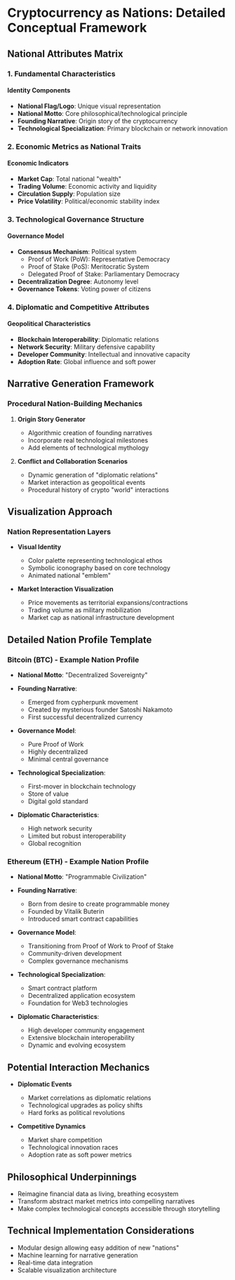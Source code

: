 # Cryptocurrency as Nations: Detailed Conceptual Framework

## National Attributes Matrix

### 1. Fundamental Characteristics
#### Identity Components
- **National Flag/Logo**: Unique visual representation
- **National Motto**: Core philosophical/technological principle
- **Founding Narrative**: Origin story of the cryptocurrency
- **Technological Specialization**: Primary blockchain or network innovation

### 2. Economic Metrics as National Traits
#### Economic Indicators
- **Market Cap**: Total national "wealth"
- **Trading Volume**: Economic activity and liquidity
- **Circulation Supply**: Population size
- **Price Volatility**: Political/economic stability index

### 3. Technological Governance Structure
#### Governance Model
- **Consensus Mechanism**: Political system
  - Proof of Work (PoW): Representative Democracy
  - Proof of Stake (PoS): Meritocratic System
  - Delegated Proof of Stake: Parliamentary Democracy
- **Decentralization Degree**: Autonomy level
- **Governance Tokens**: Voting power of citizens

### 4. Diplomatic and Competitive Attributes
#### Geopolitical Characteristics
- **Blockchain Interoperability**: Diplomatic relations
- **Network Security**: Military defensive capability
- **Developer Community**: Intellectual and innovative capacity
- **Adoption Rate**: Global influence and soft power

## Narrative Generation Framework

### Procedural Nation-Building Mechanics
1. **Origin Story Generator**
   - Algorithmic creation of founding narratives
   - Incorporate real technological milestones
   - Add elements of technological mythology

2. **Conflict and Collaboration Scenarios**
   - Dynamic generation of "diplomatic relations"
   - Market interaction as geopolitical events
   - Procedural history of crypto "world" interactions

## Visualization Approach

### Nation Representation Layers
- **Visual Identity**
  - Color palette representing technological ethos
  - Symbolic iconography based on core technology
  - Animated national "emblem"

- **Market Interaction Visualization**
  - Price movements as territorial expansions/contractions
  - Trading volume as military mobilization
  - Market cap as national infrastructure development

## Detailed Nation Profile Template

### Bitcoin (BTC) - Example Nation Profile
- **National Motto**: "Decentralized Sovereignty"
- **Founding Narrative**: 
  - Emerged from cypherpunk movement
  - Created by mysterious founder Satoshi Nakamoto
  - First successful decentralized currency

- **Governance Model**: 
  - Pure Proof of Work
  - Highly decentralized
  - Minimal central governance

- **Technological Specialization**:
  - First-mover in blockchain technology
  - Store of value
  - Digital gold standard

- **Diplomatic Characteristics**:
  - High network security
  - Limited but robust interoperability
  - Global recognition

### Ethereum (ETH) - Example Nation Profile
- **National Motto**: "Programmable Civilization"
- **Founding Narrative**:
  - Born from desire to create programmable money
  - Founded by Vitalik Buterin
  - Introduced smart contract capabilities

- **Governance Model**:
  - Transitioning from Proof of Work to Proof of Stake
  - Community-driven development
  - Complex governance mechanisms

- **Technological Specialization**:
  - Smart contract platform
  - Decentralized application ecosystem
  - Foundation for Web3 technologies

- **Diplomatic Characteristics**:
  - High developer community engagement
  - Extensive blockchain interoperability
  - Dynamic and evolving ecosystem

## Potential Interaction Mechanics
- **Diplomatic Events**
  - Market correlations as diplomatic relations
  - Technological upgrades as policy shifts
  - Hard forks as political revolutions

- **Competitive Dynamics**
  - Market share competition
  - Technological innovation races
  - Adoption rate as soft power metrics

## Philosophical Underpinnings
- Reimagine financial data as living, breathing ecosystem
- Transform abstract market metrics into compelling narratives
- Make complex technological concepts accessible through storytelling

## Technical Implementation Considerations
- Modular design allowing easy addition of new "nations"
- Machine learning for narrative generation
- Real-time data integration
- Scalable visualization architecture